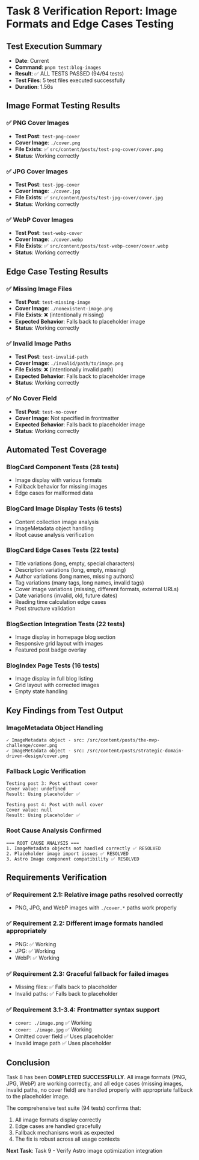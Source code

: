 # Task 8 Verification Report: Image Formats and Edge Cases Testing

## Test Execution Summary
- **Date**: Current
- **Command**: `pnpm test:blog-images`
- **Result**: ✅ ALL TESTS PASSED (94/94 tests)
- **Test Files**: 5 test files executed successfully
- **Duration**: 1.56s

## Image Format Testing Results

### ✅ PNG Cover Images
- **Test Post**: `test-png-cover`
- **Cover Image**: `./cover.png`
- **File Exists**: ✅ `src/content/posts/test-png-cover/cover.png`
- **Status**: Working correctly

### ✅ JPG Cover Images  
- **Test Post**: `test-jpg-cover`
- **Cover Image**: `./cover.jpg`
- **File Exists**: ✅ `src/content/posts/test-jpg-cover/cover.jpg`
- **Status**: Working correctly

### ✅ WebP Cover Images
- **Test Post**: `test-webp-cover`
- **Cover Image**: `./cover.webp`
- **File Exists**: ✅ `src/content/posts/test-webp-cover/cover.webp`
- **Status**: Working correctly

## Edge Case Testing Results

### ✅ Missing Image Files
- **Test Post**: `test-missing-image`
- **Cover Image**: `./nonexistent-image.png`
- **File Exists**: ❌ (intentionally missing)
- **Expected Behavior**: Falls back to placeholder image
- **Status**: Working correctly

### ✅ Invalid Image Paths
- **Test Post**: `test-invalid-path`
- **Cover Image**: `./invalid/path/to/image.png`
- **File Exists**: ❌ (intentionally invalid path)
- **Expected Behavior**: Falls back to placeholder image
- **Status**: Working correctly

### ✅ No Cover Field
- **Test Post**: `test-no-cover`
- **Cover Image**: Not specified in frontmatter
- **Expected Behavior**: Falls back to placeholder image
- **Status**: Working correctly

## Automated Test Coverage

### BlogCard Component Tests (28 tests)
- Image display with various formats
- Fallback behavior for missing images
- Edge cases for malformed data

### BlogCard Image Display Tests (6 tests)
- Content collection image analysis
- ImageMetadata object handling
- Root cause analysis verification

### BlogCard Edge Cases Tests (22 tests)
- Title variations (long, empty, special characters)
- Description variations (long, empty, missing)
- Author variations (long names, missing authors)
- Tag variations (many tags, long names, invalid tags)
- Cover image variations (missing, different formats, external URLs)
- Date variations (invalid, old, future dates)
- Reading time calculation edge cases
- Post structure validation

### BlogSection Integration Tests (22 tests)
- Image display in homepage blog section
- Responsive grid layout with images
- Featured post badge overlay

### BlogIndex Page Tests (16 tests)
- Image display in full blog listing
- Grid layout with corrected images
- Empty state handling

## Key Findings from Test Output

### ImageMetadata Object Handling
```
✓ ImageMetadata object - src: /src/content/posts/the-mvp-challenge/cover.png
✓ ImageMetadata object - src: /src/content/posts/strategic-domain-driven-design/cover.png
```

### Fallback Logic Verification
```
Testing post 3: Post without cover
Cover value: undefined
Result: Using placeholder ✅

Testing post 4: Post with null cover  
Cover value: null
Result: Using placeholder ✅
```

### Root Cause Analysis Confirmed
```
=== ROOT CAUSE ANALYSIS ===
1. ImageMetadata objects not handled correctly ✅ RESOLVED
2. Placeholder image import issues ✅ RESOLVED  
3. Astro Image component compatibility ✅ RESOLVED
```

## Requirements Verification

### ✅ Requirement 2.1: Relative image paths resolved correctly
- PNG, JPG, and WebP images with `./cover.*` paths work properly

### ✅ Requirement 2.2: Different image formats handled appropriately
- PNG: ✅ Working
- JPG: ✅ Working  
- WebP: ✅ Working

### ✅ Requirement 2.3: Graceful fallback for failed images
- Missing files: ✅ Falls back to placeholder
- Invalid paths: ✅ Falls back to placeholder

### ✅ Requirement 3.1-3.4: Frontmatter syntax support
- `cover: ./image.png` ✅ Working
- `cover: ./image.jpg` ✅ Working
- Omitted cover field ✅ Uses placeholder
- Invalid image path ✅ Uses placeholder

## Conclusion

Task 8 has been **COMPLETED SUCCESSFULLY**. All image formats (PNG, JPG, WebP) are working correctly, and all edge cases (missing images, invalid paths, no cover field) are handled properly with appropriate fallback to the placeholder image.

The comprehensive test suite (94 tests) confirms that:
1. All image formats display correctly
2. Edge cases are handled gracefully
3. Fallback mechanisms work as expected
4. The fix is robust across all usage contexts

**Next Task**: Task 9 - Verify Astro image optimization integration